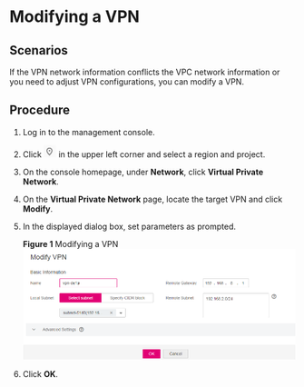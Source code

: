 # Modifying a VPN<a name="vpn_04_0003"></a>

## **Scenarios**<a name="en-us_topic_0029397275_section35610742171247"></a>

If the VPN network information conflicts the VPC network information or you need to adjust VPN configurations, you can modify a VPN.

## **Procedure**<a name="en-us_topic_0029397275_section40696903171247"></a>

1.  Log in to the management console.
2.  Click  ![](figures/icon-region.png)  in the upper left corner and select a region and project.
3.  On the console homepage, under  **Network**, click  **Virtual Private Network**.
4.  On the  **Virtual Private Network**  page, locate the target VPN and click  **Modify**.
5.  In the displayed dialog box, set parameters as prompted.

    **Figure  1**  Modifying a VPN<a name="fig99391408112"></a>  
    ![](figures/modifying-a-vpn.png "modifying-a-vpn")

6.  Click  **OK**.

